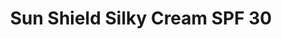 ---
title: Sun Shield Silky Cream SPF 30
description:
image: /images/produkter/image21.jpg
shop_link: 'https://www.beauty-bar.se/partner/pipers-hudvard/?add-to-cart=1388'
info_link: 'https://www.beauty-bar.se/produkt/sun-shield-silky-cream-spf-30-pa50ml/'
pris: '409:-'
category: UV-skydd
---